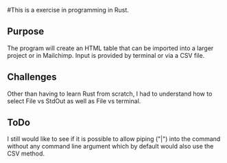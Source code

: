 #This is a exercise in programming in Rust.

## Purpose
The program will create an HTML table that can be imported into a larger project or in Mailchimp.  Input is provided by terminal or via a CSV file.

## Challenges

Other than having to learn Rust from scratch, I had to understand how to select File vs StdOut as well as File vs terminal.

## ToDo

I still would like to see if it is possible to allow piping ("|") into the command without any command line argument which by default would also use the CSV method.

